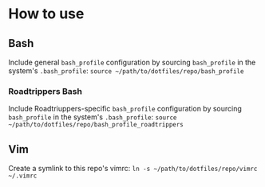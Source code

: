 # How to use

## Bash
Include general `bash_profile` configuration by sourcing `bash_profile` in the system's `.bash_profile`: `source ~/path/to/dotfiles/repo/bash_profile`

### Roadtrippers Bash
Include Roadtriuppers-specific `bash_profile` configuration by sourcing `bash_profile` in the system's `.bash_profile`: `source ~/path/to/dotfiles/repo/bash_profile_roadtrippers`

## Vim
Create a symlink to this repo's vimrc: `ln -s ~/path/to/dotfiles/repo/vimrc ~/.vimrc`
